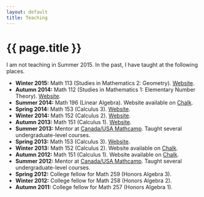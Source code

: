 ```yaml
---
layout: default
title: Teaching
---
```


# {{ page.title }}

I am not teaching in Summer 2015.
In the past, I have taught at the following places.

* **Winter 2015:** Math 113 (Studies in Mathematics 2: Geometry). [Website](113win15/).
* **Autumn 2014:** Math 112 (Studies in Mathematics 1: Elementary Number Theory). [Website](112aut14/).
* **Summer 2014:** Math 196 (Linear Algebra). Website available on [Chalk](http://chalk.uchicago.edu).
* **Spring 2014:** Math 153 (Calculus 3). [Website](153spr14/).
* **Winter 2014:** Math 152 (Calculus 2). [Website](152win14/).
* **Autumn 2013:** Math 151 (Calculus 1). [Website](151aut13/).
* **Summer 2013:** Mentor at [Canada/USA Mathcamp](http://www.mathcamp.org). Taught several undergraduate-level courses.
* **Spring 2013:** Math 153 (Calculus 3). [Website](153spr13/).
* **Winter 2013:** Math 152 (Calculus 2). Website available on [Chalk](http://chalk.uchicago.edu).
* **Autumn 2012:** Math 151 (Calculus 1). Website available on [Chalk](http://chalk.uchicago.edu).
* **Summer 2012:** Mentor at [Canada/USA Mathcamp](http://www.mathcamp.org). Taught several undergraduate-level courses.
* **Spring 2012:** College fellow for Math 259 (Honors Algebra 3).
* **Winter 2012:** College fellow for Math 258 (Honors Algebra 2).
* **Autumn 2011:** College fellow for Math 257 (Honors Algebra 1).

